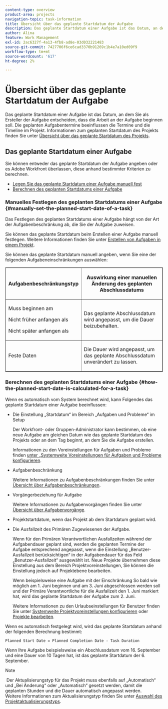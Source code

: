 ```yaml
---
content-type: overview
product-area: projects
navigation-topic: task-information
title: Übersicht über das geplante Startdatum der Aufgabe
description: Das geplante Startdatum einer Aufgabe ist das Datum, an dem Sie als Ersteller der Aufgabe entscheiden, dass die Arbeit an der Aufgabe beginnen soll. Die geplanten Aufgabentermine beeinflussen die Termine und die Timeline im Projekt. Informationen zum geplanten Startdatum des Projekts finden Sie in der Übersicht über das geplante Startdatum des Projekts.
author: Alina
feature: Work Management
exl-id: 2ac6327f-4a13-4fb8-ad8e-03d032221483
source-git-commit: 7427706f6ce6cad3370b91269c1b4e7a10ed09f9
workflow-type: tm+mt
source-wordcount: '617'
ht-degree: 2%

---
```


# Übersicht über das geplante Startdatum der Aufgabe

<!-- Audited: 6/2025 -->

Das geplante Startdatum einer Aufgabe ist das Datum, an dem Sie als Ersteller der Aufgabe entscheiden, dass die Arbeit an der Aufgabe beginnen soll. Die geplanten Aufgabentermine beeinflussen die Termine und die Timeline im Projekt. Informationen zum geplanten Startdatum des Projekts finden Sie unter [Übersicht über das geplante Startdatum des Projekts](../../../manage-work/projects/planning-a-project/project-planned-start-date.md).

## Das geplante Startdatum einer Aufgabe

Sie können entweder das geplante Startdatum der Aufgabe angeben oder es Adobe Workfront überlassen, diese anhand bestimmter Kriterien zu berechnen. 

* [Legen Sie das geplante Startdatum einer Aufgabe manuell fest](#manually-set-the-planned-start-date-of-a-task)
* [Berechnen des geplanten Startdatums einer Aufgabe](#how-the-planned-start-date-is-calculated-for-a-task)

### Manuelles Festlegen des geplanten Startdatums einer Aufgabe {#manually-set-the-planned-start-date-of-a-task}

Das Festlegen des geplanten Startdatums einer Aufgabe hängt von der Art der Aufgabenbeschränkung ab, die Sie der Aufgabe zuweisen. 

Sie können das geplante Startdatum beim Erstellen einer Aufgabe manuell festlegen. Weitere Informationen finden Sie unter [Erstellen von Aufgaben in einem Projekt](../../../manage-work/tasks/create-tasks/create-tasks-in-project.md).

Sie können das geplante Startdatum manuell angeben, wenn Sie eine der folgenden Aufgabeneinschränkungen auswählen: 

<table border="1" cellspacing="15" cellpadding="1"> 
 <col> 
 <col> 
 <thead> 
  <tr> 
   <th> <p><strong>Aufgabenbeschränkungstyp</strong> </p> </th> 
   <th> <p><strong>Auswirkung einer manuellen Änderung des geplanten Abschlussdatums</strong> </p> </th> 
  </tr> 
 </thead> 
 <tbody> 
  <tr> 
   <td> <p>Muss beginnen am</p> <p>Nicht früher anfangen als</p> <p>Nicht später anfangen als</p> </td> 
   <td> <p><span class="s1">Das geplante Abschlussdatum wird angepasst, um die Dauer beizubehalten.</span> </p> </td> 
  </tr> 
  <tr> 
   <td> <p>Feste Daten</p> </td> 
   <td> <p>Die Dauer wird angepasst, um das geplante Abschlussdatum unverändert zu lassen.</p> </td> 
  </tr> 
 </tbody> 
</table>

### Berechnen des geplanten Startdatums einer Aufgabe {#how-the-planned-start-date-is-calculated-for-a-task}

Wenn es automatisch vom System berechnet wird, kann Folgendes das geplante Startdatum einer Aufgabe beeinflussen:

* Die Einstellung „Startdatum“ im Bereich „Aufgaben und Probleme“ im Setup

  Der Workfront- oder Gruppen-Administrator kann bestimmen, ob eine neue Aufgabe am gleichen Datum wie das geplante Startdatum des Projekts oder an dem Tag beginnt, an dem Sie die Aufgabe erstellen.

  Informationen zu den Voreinstellungen für Aufgaben und Probleme finden [&#x200B; unter „Systemweite Voreinstellungen für Aufgaben und Probleme konfigurieren](../../../administration-and-setup/set-up-workfront/configure-system-defaults/set-task-issue-preferences.md).

* Aufgabenbeschränkung

  Weitere Informationen zu Aufgabenbeschränkungen finden Sie unter [Übersicht über Aufgabenbeschränkungen](../../../manage-work/tasks/task-constraints/task-constraint-overview.md).

* Vorgängerbeziehung für Aufgabe

  Weitere Informationen zu Aufgabenvorgängen finden Sie unter [Übersicht über Aufgabenvorgänge](../../../manage-work/tasks/use-prdcssrs/predecessors-overview.md).

* Projektstartdatum, wenn das Projekt ab dem Startdatum geplant wird.
* Die Ausfallzeit des Primären Zugewiesenen der Aufgabe.

  Wenn für den Primären Verantwortlichen Ausfallzeiten während der Aufgabendauer geplant sind, werden die geplanten Termine der Aufgabe entsprechend angepasst, wenn die Einstellung „Benutzer-Ausfallzeit berücksichtigen“ in der Aufgabendauer für das Feld „Benutzer-Ausfallzeit“ ausgewählt ist. Neue Projekte übernehmen diese Einstellung aus dem Bereich Projektvoreinstellungen, Sie können die Einstellung jedoch auf Projektebene bearbeiten.

  Wenn beispielsweise eine Aufgabe mit der Einschränkung So bald wie möglich am 1. Juni beginnen und am 3. Juni abgeschlossen werden soll und der Primäre Verantwortliche für die Ausfallzeit den 1. Juni markiert hat, wird das geplante Startdatum der Aufgabe zum 2. Juni.

  Weitere Informationen zu den Urlaubseinstellungen für Benutzer finden Sie unter [Systemweite Projektvoreinstellungen konfigurieren](../../../administration-and-setup/set-up-workfront/configure-system-defaults/set-project-preferences.md) oder [Projekte bearbeiten](../../../manage-work/projects/manage-projects/edit-projects.md).

Wenn es automatisch festgelegt wird, wird das geplante Startdatum anhand der folgenden Berechnung bestimmt: 

```
Planned Start Date = Planned Completion Date - Task Duration
```

Wenn Ihre Aufgabe beispielsweise ein Abschlussdatum vom 16. September und eine Dauer von 10 Tagen hat, ist das geplante Startdatum der 6. September.

>[!NOTE]
>
> Der Aktualisierungstyp für das Projekt muss ebenfalls auf „Automatisch“ und „Bei Änderung“ oder „Automatisch“ gesetzt werden, damit die geplanten Stunden und die Dauer automatisch angepasst werden.\
>Weitere Informationen zum Aktualisierungstyp finden Sie unter [Auswahl des Projektaktualisierungstyps](../../../manage-work/projects/manage-projects/select-project-update-type.md).
